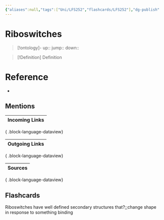 ```yaml
---
{"aliases":null,"tags":["Uni/LFS252","flashcards/LFS252"],"dg-publish":true,"permalink":"/cards/riboswitches/","dgPassFrontmatter":true}
---
```


# Riboswitches

> [!ontology]-
> up:: 
> jump:: 
> down:: 

> [!Definition] Definition

# Reference

- 

## Mentions

| Incoming Links |
| -------------- |

{ .block-language-dataview}

| Outgoing Links |
| -------------- |

{ .block-language-dataview}

| Sources |
| ------- |

{ .block-language-dataview}

## Flashcards

Riboswitches have well defined secondary structures that?;;change shape in response to something binding